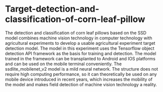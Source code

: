 # Target-detection-and-classification-of-corn-leaf-pillow
The detection and classification of corn leaf pillows based on the SSD model combines machine vision technology in computer technology with agricultural experiments to develop a usable agricultural experiment target detection model. The model in this experiment uses the Tensorflow object detection API framework as the basis for training and detection. The model trained in the framework can be transplanted to Android and IOS platforms and can be used on the mobile terminal conveniently. The ssdlite_mobilenet_v2 model is a mild neural network. The structure does not require high computing performance, so it can theoretically be used on any mobile device introduced in recent years, which increases the mobility of the model and makes field detection of machine vision technology a reality.
